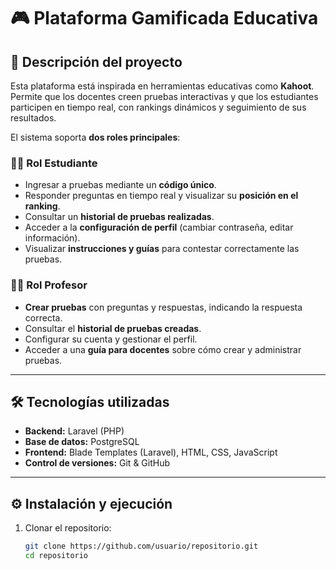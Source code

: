 # 🎮 Plataforma Gamificada Educativa


## 🚀 Descripción del proyecto

Esta plataforma está inspirada en herramientas educativas como **Kahoot**. Permite que los docentes creen pruebas interactivas y que los estudiantes participen en tiempo real, con rankings dinámicos y seguimiento de sus resultados.  

El sistema soporta **dos roles principales**:  

### 👩‍🎓 Rol Estudiante
- Ingresar a pruebas mediante un **código único**.  
- Responder preguntas en tiempo real y visualizar su **posición en el ranking**.  
- Consultar un **historial de pruebas realizadas**.  
- Acceder a la **configuración de perfil** (cambiar contraseña, editar información).  
- Visualizar **instrucciones y guías** para contestar correctamente las pruebas.  

### 👨‍🏫 Rol Profesor
- **Crear pruebas** con preguntas y respuestas, indicando la respuesta correcta.  
- Consultar el **historial de pruebas creadas**.  
- Configurar su cuenta y gestionar el perfil.  
- Acceder a una **guía para docentes** sobre cómo crear y administrar pruebas.  

---

## 🛠 Tecnologías utilizadas
- **Backend:** Laravel (PHP)  
- **Base de datos:** PostgreSQL  
- **Frontend:** Blade Templates (Laravel), HTML, CSS, JavaScript  
- **Control de versiones:** Git & GitHub  

---

## ⚙️ Instalación y ejecución

1. Clonar el repositorio:
   ```bash
   git clone https://github.com/usuario/repositorio.git
   cd repositorio

